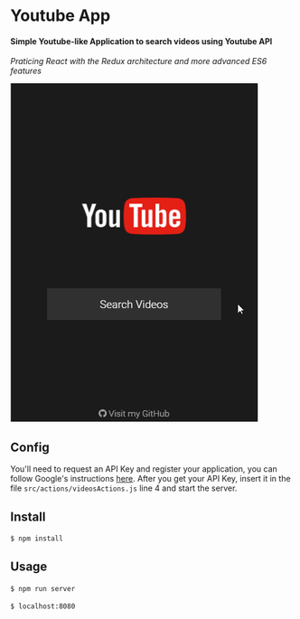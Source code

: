 # Youtube App
#### Simple Youtube-like Application to search videos using Youtube API

*Praticing React with the Redux architecture and more advanced ES6 features*

![Screenshot](screenshot.gif)

## Config

You'll need to request an API Key and register your application, you can follow Google's instructions [here](https://developers.google.com/youtube/v3/getting-started#before-you-start).
After you get your API Key, insert it in the file `src/actions/videosActions.js` line 4 and start the server.

## Install

```sh
$ npm install
```

## Usage

```sh
$ npm run server
```

```sh
$ localhost:8080
```
